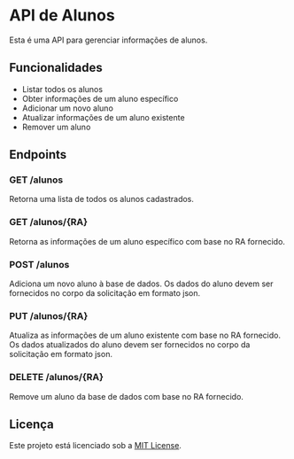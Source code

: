 # API de Alunos

Esta é uma API para gerenciar informações de alunos.

## Funcionalidades

- Listar todos os alunos
- Obter informações de um aluno específico
- Adicionar um novo aluno
- Atualizar informações de um aluno existente
- Remover um aluno

## Endpoints

### GET /alunos

Retorna uma lista de todos os alunos cadastrados.

### GET /alunos/{RA}

Retorna as informações de um aluno específico com base no RA fornecido.

### POST /alunos

Adiciona um novo aluno à base de dados. Os dados do aluno devem ser fornecidos no corpo da solicitação em formato json.

### PUT /alunos/{RA}

Atualiza as informações de um aluno existente com base no RA fornecido. Os dados atualizados do aluno devem ser fornecidos no corpo da solicitação em formato json.

### DELETE /alunos/{RA}

Remove um aluno da base de dados com base no RA fornecido.

## Licença

Este projeto está licenciado sob a [MIT License](https://opensource.org/licenses/MIT).